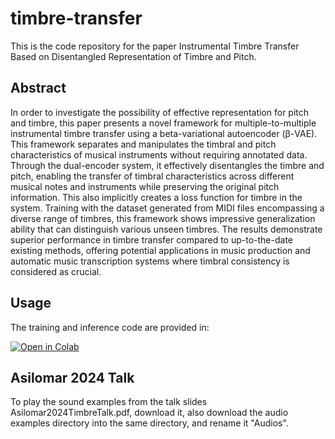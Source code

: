 # timbre-transfer

This is the code repository for the paper Instrumental Timbre Transfer Based on Disentangled Representation of Timbre and Pitch. 

## Abstract

In order to investigate the possibility of effective representation for pitch and timbre, this paper presents a novel framework for multiple-to-multiple instrumental timbre transfer using a beta-variational autoencoder (β-VAE). This framework separates and manipulates the timbral and pitch characteristics of musical instruments without requiring annotated data. Through the dual-encoder system, it effectively disentangles the timbre and pitch, enabling the transfer of timbral characteristics across different musical notes and instruments while preserving the original pitch information. This also implicitly creates a loss function for timbre in the system. Training with the dataset generated from MIDI files encompassing a diverse range of timbres, this framework shows impressive generalization ability that can distinguish various unseen timbres. The results demonstrate superior performance in timbre transfer compared to up-to-the-date existing methods, offering potential applications in music production and automatic music transcription systems where timbral consistency is considered as crucial.

## Usage

The training and inference code are provided in:

[![Open in Colab](https://colab.research.google.com/assets/colab-badge.svg)](https://colab.research.google.com/drive/1pBT4P_FWldxADBgfzgM3hgVUdX9QArPP?usp=sharing)

## Asilomar 2024 Talk

To play the sound examples from the talk slides Asilomar2024TimbreTalk.pdf, download it, also download the audio examples directory into the same directory, and rename it "Audios".
